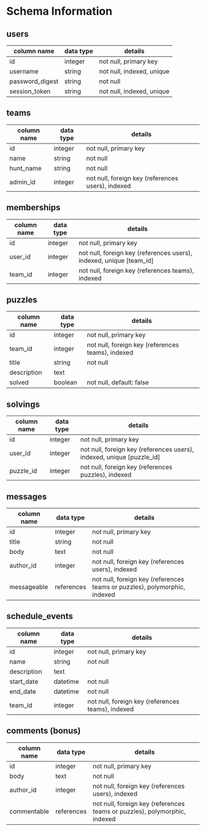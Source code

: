 # Schema Information

## users
column name     | data type | details
----------------|-----------|-----------------------
id              | integer   | not null, primary key
username        | string    | not null, indexed, unique
password_digest | string    | not null
session_token   | string    | not null, indexed, unique

## teams
column name | data type | details
------------|-----------|-----------------------
id          | integer   | not null, primary key
name        | string    | not null
hunt_name   | string    | not null
admin_id    | integer   | not null, foreign key (references users), indexed

## memberships
column name | data type | details
------------|-----------|-----------------------
id          | integer   | not null, primary key
user_id     | integer   | not null, foreign key (references users), indexed, unique [team_id]
team_id     | integer   | not null, foreign key (references teams), indexed

## puzzles
column name | data type | details
------------|-----------|-----------------------
id          | integer   | not null, primary key
team_id     | integer   | not null, foreign key (references teams), indexed
title       | string    | not null
description | text      |
solved      | boolean   | not null, default: false

## solvings
column name | data type | details
------------|-----------|-----------------------
id          | integer   | not null, primary key
user_id     | integer   | not null, foreign key (references users), indexed, unique [puzzle_id]
puzzle_id   | integer   | not null, foreign key (references puzzles), indexed

## messages
column name | data type | details
------------|-----------|-----------------------
id          | integer   | not null, primary key
title       | string    | not null
body        | text      | not null
author_id   | integer   | not null, foreign key (references users), indexed
messageable | references| not null, foreign key (references teams or puzzles), polymorphic, indexed

## schedule_events
column name | data type | details
------------|-----------|-----------------------
id          | integer   | not null, primary key
name        | string    | not null
description | text      |
start_date  | datetime  | not null
end_date    | datetime  | not null
team_id     | integer   | not null, foreign key (references teams), indexed

## comments (bonus)
column name | data type | details
------------|-----------|-----------------------
id          | integer   | not null, primary key
body        | text      | not null
author_id   | integer   | not null, foreign key (references users), indexed
commentable | references| not null, foreign key (references teams or puzzles), polymorphic, indexed
